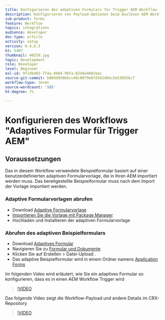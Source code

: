 ```yaml
---
title: Konfigurieren des adaptiven Formulars für Trigger AEM Workflow - Übersicht
description: Konfigurieren von Payload-Optionen beim Auslösen AEM Workflows bei der Formularübermittlung
sub-product: forms
feature: Workflow
topics: integrations
audience: developer
doc-type: article
activity: setup
version: 6.4,6.5
kt: 5407
thumbnail: 40258.jpg
topic: Development
role: Developer
level: Beginner
exl-id: 9f1dbd02-774a-4b84-90fa-02d4e468cbac
source-git-commit: b069d958bbcc40c0079e87d342db6c5e53055bc7
workflow-type: tm+mt
source-wordcount: '165'
ht-degree: 7%

---
```


# Konfigurieren des Workflows &quot;Adaptives Formular für Trigger AEM&quot;

## Voraussetzungen

Das in diesem Workflow verwendete Beispielformular basiert auf einer benutzerdefinierten adaptiven Formularvorlage, die in Ihren AEM importiert werden muss. Das bereitgestellte Beispielformular muss nach dem Import der Vorlage importiert werden.

### Adaptive Formularvorlagen abrufen

* Download [Adaptive Formularvorlage](assets/af-form-template.zip)
* [Importieren Sie die Vorlage mit Package Manager](http://localhost:4502/crx/packmgr/index.jsp)
* Hochladen und Installieren der adaptiven Formularvorlage

### Abrufen des adaptiven Beispielformulars

* Download [Adaptives Formular](assets/peak-application-form.zip)
* Navigieren Sie zu [Formular und Dokumente](http://localhost:4502/aem/forms.html/content/dam/formsanddocuments)
* Klicken Sie auf Erstellen > Datei-Upload .
* Das adaptive Beispielformular wird in einem Ordner namens [Application Forms](http://localhost:4502/aem/forms.html/content/dam/formsanddocuments/applicationforms)

Im folgenden Video wird erläutert, wie Sie ein adaptives Formular so konfigurieren, dass es in einen AEM Workflow Trigger wird
>[!VIDEO](https://video.tv.adobe.com/v/40258/?quality=9&learn=on)

Das folgende Video zeigt die Workflow-Payload und andere Details im CRX-Repository

>[!VIDEO](https://video.tv.adobe.com/v/40259/?quality=9&learn=on)
